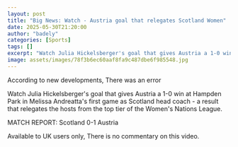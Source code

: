 ```yaml
---
layout: post
title: "Big News: Watch - Austria goal that relegates Scotland Women"
date: 2025-05-30T21:20:00
author: "badely"
categories: [Sports]
tags: []
excerpt: "Watch Julia Hickelsberger's goal that gives Austria a 1-0 win at Hampden Park in Melissa Andreatta's first game as Scotland head coach - a result that"
image: assets/images/78f3b6ec60aaf8fa9c487dbe6f985548.jpg
---
```


According to new developments, There was an error

Watch Julia Hickelsberger's goal that gives Austria a 1-0 win at Hampden Park in Melissa Andreatta's first game as Scotland head coach - a result that relegates the hosts from the top tier of the Women's Nations League.

MATCH REPORT: Scotland 0-1 Austria

Available to UK users only, There is no commentary on this video.

